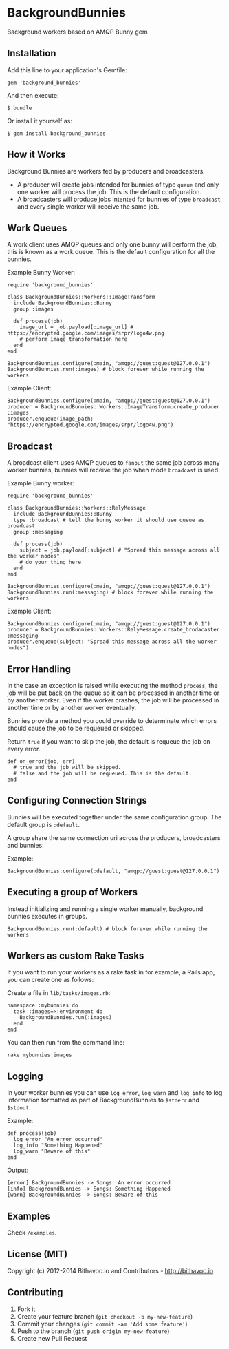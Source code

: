 # BackgroundBunnies

Background workers based on AMQP Bunny gem

## Installation

Add this line to your application's Gemfile:

    gem 'background_bunnies'

And then execute:

    $ bundle

Or install it yourself as:

    $ gem install background_bunnies
	
## How it Works

Background Bunnies are workers fed by producers and broadcasters.

* A producer will create jobs intended for bunnies of type `queue` and only one worker will process the job. This is the default configuration.
* A broadcasters will produce jobs intented for bunnies of type `broadcast` and every single worker will receive the same job.

## Work Queues

A work client uses AMQP queues and only one bunny will perform the job, this is known as a work queue. This is the default configuration for all the bunnies.

Example Bunny Worker:

	require 'background_bunnies'
	
	class BackgroundBunnies::Workers::ImageTransform
	  include BackgroundBunnies::Bunny
	  group :images

	  def process(job)
		image_url = job.payload[:image_url] # https://encrypted.google.com/images/srpr/logo4w.png
	    # perform image transformation here
	  end
	end
	
    BackgroundBunnies.configure(:main, "amqp://guest:guest@127.0.0.1")
	BackgroundBunnies.run(:images) # block forever while running the workers

Example Client:

    BackgroundBunnies.configure(:main, "amqp://guest:guest@127.0.0.1")
    producer = BackgroundBunnies::Workers::ImageTransform.create_producer :images
	producer.enqueue(image_path: "https://encrypted.google.com/images/srpr/logo4w.png")

## Broadcast

A broadcast client uses AMQP queues to `fanout` the same job across many worker bunnies, bunnies will receive the job when mode `broadcast` is used.

Example Bunny worker:

	require 'background_bunnies'
	
	class BackgroundBunnies::Workers::RelyMessage
	  include BackgroundBunnies::Bunny
	  type :broadcast # tell the bunny worker it should use queue as broadcast
	  group :messaging

	  def process(job)
		subject = job.payload[:subject] # "Spread this message across all the worker nodes"
	    # do your thing here
	  end
	end
	
	BackgroundBunnies.configure(:main, "amqp://guest:guest@127.0.0.1")
	BackgroundBunnies.run(:messaging) # block forever while running the workers

Example Client:

    BackgroundBunnies.configure(:main, "amqp://guest:guest@127.0.0.1")
    producer = BackgroundBunnies::Workers::RelyMessage.create_brodacaster :messaging
	producer.enqueue(subject: "Spread this message across all the worker nodes")

## Error Handling

In the case an exception is raised while executing the method `process`, the job will be put back on the queue so it can be processed in another time or by another worker. Even if the worker crashes, the job will be processed in another time or by another worker eventually.

Bunnies provide a method you could override to determinate which errors should cause the job to be requeued or skipped.

Return `true` if you want to skip the job, the default is requeue the job on every error.

    def on_error(job, err)
	  # true and the job will be skipped.
	  # false and the job will be requeued. This is the default.
    end


## Configuring Connection Strings

Bunnies will be executed together under the same configuration group. The default group is `:default`.

A group share the same connection uri across the producers, broadcasters and bunnies:

Example:

    BackgroundBunnies.configure(:default, "amqp://guest:guest@127.0.0.1")

## Executing a group of Workers

Instead initializing and running a single worker manually, background bunnies executes in groups.

	BackgroundBunnies.run(:default) # block forever while running the workers

## Workers as custom Rake Tasks

If you want to run your workers as a rake task in for example, a Rails app, you can create one as follows:

Create a file in `lib/tasks/images.rb`:

	namespace :mybunnies do
	  task :images=>:environment do
	    BackgroundBunnies.run(:images)
	  end
	end

You can then run from the command line:

	rake mybunnies:images

## Logging

In your worker bunnies you can use `log_error`, `log_warn` and `log_info` to log information formatted as part of BackgroundBunnies to `$stderr` and `$stdout`.

Example:

	def process(job)
	  log_error "An error occurred"
	  log_info "Something Happened"
	  log_warn "Beware of this"
	end

Output:

    [error] BackgroundBunnies -> Songs: An error occurred
    [info] BackgroundBunnies -> Songs: Something Happened
    [warn] BackgroundBunnies -> Songs: Beware of this
	

## Examples

Check `/examples`.

## License (MIT)

Copyright (c) 2012-2014 Bithavoc.io and Contributors - http://bithavoc.io

## Contributing

1. Fork it
2. Create your feature branch (`git checkout -b my-new-feature`)
3. Commit your changes (`git commit -am 'Add some feature'`)
4. Push to the branch (`git push origin my-new-feature`)
5. Create new Pull Request
